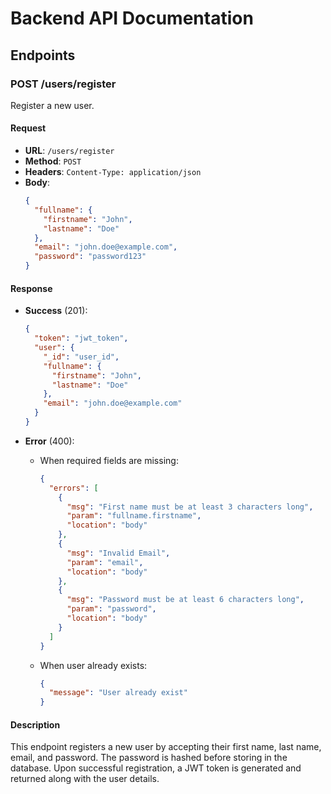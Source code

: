 # Backend API Documentation

## Endpoints

### POST /users/register

Register a new user.

#### Request

- **URL**: `/users/register`
- **Method**: `POST`
- **Headers**: `Content-Type: application/json`
- **Body**:
  ```json
  {
    "fullname": {
      "firstname": "John",
      "lastname": "Doe"
    },
    "email": "john.doe@example.com",
    "password": "password123"
  }
  ```

#### Response

- **Success** (201):
  ```json
  {
    "token": "jwt_token",
    "user": {
      "_id": "user_id",
      "fullname": {
        "firstname": "John",
        "lastname": "Doe"
      },
      "email": "john.doe@example.com"
    }
  }
  ```

- **Error** (400):
  - When required fields are missing:
    ```json
    {
      "errors": [
        {
          "msg": "First name must be at least 3 characters long",
          "param": "fullname.firstname",
          "location": "body"
        },
        {
          "msg": "Invalid Email",
          "param": "email",
          "location": "body"
        },
        {
          "msg": "Password must be at least 6 characters long",
          "param": "password",
          "location": "body"
        }
      ]
    }
    ```
  - When user already exists:
    ```json
    {
      "message": "User already exist"
    }
    ```

#### Description

This endpoint registers a new user by accepting their first name, last name, email, and password. The password is hashed before storing in the database. Upon successful registration, a JWT token is generated and returned along with the user details.